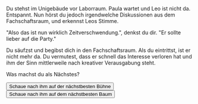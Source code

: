 Du stehst im Unigebäude vor Laborraum. Paula wartet und Leo ist nicht da. Entspannt.
Nun hörst du jedoch irgendwelche Diskussionen aus dem Fachschaftsraum, und erkennst Leos Stimme.

"Also das ist nun wirklich Zeitverschwendung.", denkst du dir. "Er sollte lieber auf die Party."

Du säufzst und begibst dich in den Fachschaftsraum. Als du eintrittst, ist er nicht mehr da.
Du vermutest, dass er schnell das Interesse verloren hat und ihm der Sinn mittlerweile nach kreativer Verausgabung steht.

Was machst du als Nächstes?

<a href="/leonardkestel/konzert">
<button>Schaue nach ihm auf der nächstbesten Bühne</button>
</a>
<a href="/leonardkestel/baumhaus">
<button>Schaue nach ihm auf dem nächstbesten Baum</button>
</a>